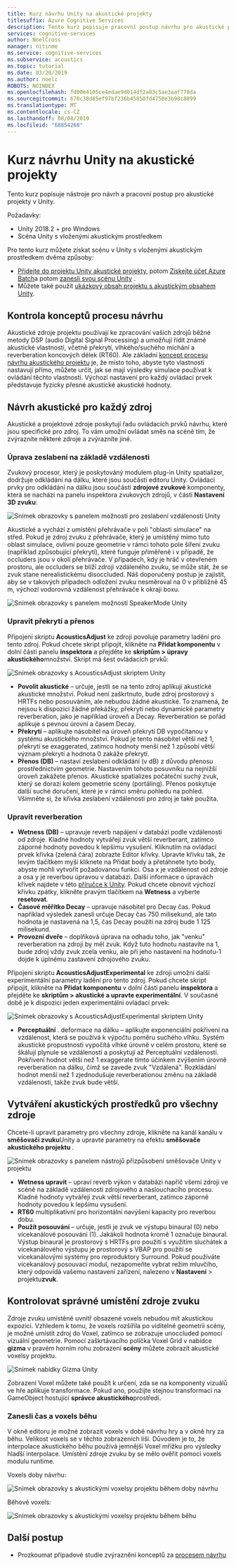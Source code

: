 ```yaml
---
title: Kurz návrhu Unity na akustické projekty
titlesuffix: Azure Cognitive Services
description: Tento kurz popisuje pracovní postup návrhu pro akustické projekty v Unity.
services: cognitive-services
author: NoelCross
manager: nitinme
ms.service: cognitive-services
ms.subservice: acoustics
ms.topic: tutorial
ms.date: 03/20/2019
ms.author: noelc
ROBOTS: NOINDEX
ms.openlocfilehash: fd00e4105ce4edae9d014df2a83c5ae3aaf778da
ms.sourcegitcommit: 670c38d85ef97bf236b45850fd4750e3b98c8899
ms.translationtype: MT
ms.contentlocale: cs-CZ
ms.lasthandoff: 08/08/2019
ms.locfileid: "68854268"
---
```

# <a name="project-acoustics-unity-design-tutorial"></a>Kurz návrhu Unity na akustické projekty
Tento kurz popisuje nástroje pro návrh a pracovní postup pro akustické projekty v Unity.

Požadavky:
* Unity 2018.2 + pro Windows
* Scéna Unity s vloženými akustickým prostředkem

Pro tento kurz můžete získat scénu v Unity s vloženými akustickým prostředkem dvěma způsoby:
* [Přidejte do projektu Unity akustické projekty](unity-integration.md), potom [Získejte účet Azure Batch](create-azure-account.md)a potom [zanesli svou scénu Unity](unity-baking.md) .
* Můžete také použít [ukázkový obsah projektu s akustickým obsahem Unity](unity-quickstart.md).

## <a name="review-design-process-concepts"></a>Kontrola konceptů procesu návrhu
Akustické zdroje projektu používají ke zpracování vašich zdrojů běžné metody DSP (audio Digital Signal Processing) a umožňují řídit známé akustické vlastnosti, včetně překrytí, vlhkého/suchého míchání a reverberation koncových délek (RT60). Ale základní [koncept procesu návrhu akustického projektu](design-process.md) je, že místo toho, abyste tyto vlastnosti nastavují přímo, můžete určit, jak se mají výsledky simulace používat k ovládání těchto vlastností. Výchozí nastavení pro každý ovládací prvek představuje fyzicky přesné akustické akustické hodnoty.

## <a name="design-acoustics-for-each-source"></a>Návrh akustické pro každý zdroj
Akustické a projektové zdroje poskytují řadu ovládacích prvků návrhu, které jsou specifické pro zdroj. To vám umožní ovládat směs na scéně tím, že zvýrazníte některé zdroje a zvýrazníte jiné.

### <a name="adjust-distance-based-attenuation"></a>Úprava zeslabení na základě vzdálenosti
Zvukový procesor, který je poskytováný modulem plug-in Unity spatializer, dodržuje odkládání na dálku, které jsou součástí editoru Unity. Ovládací prvky pro odkládání na dálku jsou součástí **zdrojové zvukové** komponenty, která se nachází na panelu inspektora zvukových zdrojů, v části **Nastavení 3D zvuku**:

![Snímek obrazovky s panelem možností pro zeslabení vzdálenosti Unity](media/distance-attenuation.png)

Akustické a vychází z umístění přehrávače v poli "oblasti simulace" na střed. Pokud je zdroj zvuku z přehrávače, který je umístěný mimo tuto oblast simulace, ovlivní pouze geometrie v rámci tohoto pole šíření zvuku (například způsobující překrytí), které funguje přiměřeně i v případě, že occluders jsou v okolí přehrávače. V případech, kdy je hráč v otevřeném prostoru, ale occluders se blíží zdroji vzdáleného zvuku, se může stát, že se zvuk stane nerealistickému disoccluded. Náš doporučený postup je zajistit, aby se v takových případech odložení zvuku nesměroval na 0 v přibližně 45 m, výchozí vodorovná vzdálenost přehrávače k okraji boxu.

![Snímek obrazovky s panelem možností SpeakerMode Unity](media/speaker-mode.png)

### <a name="adjust-occlusion-and-transmission"></a>Upravit překrytí a přenos
Připojení skriptu **AcousticsAdjust** ke zdroji povoluje parametry ladění pro tento zdroj. Pokud chcete skript připojit, klikněte na **Přidat komponentu** v dolní části panelu **inspektora** a přejděte ke **skriptům > úpravy akustického**množství. Skript má šest ovládacích prvků:

![Snímek obrazovky s AcousticsAdjust skriptem Unity](media/acoustics-adjust.png)

* **Povolit akustické** – určuje, jestli se na tento zdroj aplikují akustické akustické množství. Pokud není zaškrtnuto, bude zdroj prostorový s HRTFs nebo posouváním, ale nebudou žádné akustické. To znamená, že nejsou k dispozici žádné překážky, překrytí nebo dynamické parametry reverberation, jako je například úroveň a Decay. Reverberation se pořád aplikuje s pevnou úrovní a časem Decay.
* **Překrytí** – aplikujte násobitel na úroveň překrytí DB vypočítanou v systému akustického množství. Pokud je tento násobitel větší než 1, překrytí se exaggerated, zatímco hodnoty menší než 1 způsobí větší význam překrytí a hodnota 0 zakáže překrytí.
* **Přenos (DB)** – nastaví zeslabení odkládání (v dB) z důvodu přenosu prostřednictvím geometrie. Nastavením tohoto posuvníku na nejnižší úroveň zakážete přenos. Akustické spatializes počáteční suchý zvuk, který se dorazí kolem geometrie scény (portáling). Přenos poskytuje další suché doručení, které je v rámci směru pohledu na pohled. Všimněte si, že křivka zeslabení vzdálenosti pro zdroj je také použita.

### <a name="adjust-reverberation"></a>Upravit reverberation
* **Wetness (DB)** – upravuje reverb napájení v databázi podle vzdálenosti od zdroje. Kladné hodnoty vytvářejí zvuk větší reverberant, zatímco záporné hodnoty povedou k lepšímu vysušení. Kliknutím na ovládací prvek křivka (zelená čára) zobrazte Editor křivky. Upravte křivku tak, že levým tlačítkem myši kliknete na Přidat body a přetáhnete tyto body, abyste mohli vytvořit požadovanou funkci. Osa x je vzdálenost od zdroje a osa y je reverbou úpravou v databázi. Další informace o úpravách křivek najdete v této [příručce k Unity](https://docs.unity3d.com/Manual/EditingCurves.html). Pokud chcete obnovit výchozí křivku zpátky, klikněte pravým tlačítkem na **Wetness** a vyberte **resetovat**.
* **Časové měřítko Decay** – upravuje násobitel pro Decay čas. Pokud například výsledek zanesli určuje Decay čas 750 milisekund, ale tato hodnota je nastavená na 1,5, čas Decay použití na zdroj bude 1 125 milisekund.
* **Provozní dveře** – doplňková úprava na odhadu toho, jak "venku" reverberation na zdroji by měl zvuk. Když tuto hodnotu nastavíte na 1, bude zdroj vždy zvuk zcela venku, ale při jeho nastavení na hodnotu-1 dojde k úplnému zastavení zdrojového zvuku.

Připojení skriptu **AcousticsAdjustExperimental** ke zdroji umožní další experimentální parametry ladění pro tento zdroj. Pokud chcete skript připojit, klikněte na **Přidat komponentu** v dolní části panelu **inspektora** a přejděte ke **skriptům > akustické a upravte experimentální**. V současné době je k dispozici jeden experimentální ovládací prvek:

![Snímek obrazovky s AcousticsAdjustExperimental skriptem Unity](media/acoustics-adjust-experimental.png)

* **Perceptuální** . deformace na dálku – aplikujte exponenciální pokřivení na vzdálenost, která se používá k výpočtu poměru suchého vlhku. Systém akustické propustnosti vypočítá vlhké úrovně v celém prostoru, které se škálují plynule se vzdáleností a poskytují až Perceptuální vzdáleností. Pokřivení hodnot větší než 1 exaggerate tímto účinkem zvýšením úrovně reverberation na dálku, čímž se zavede zvuk "Vzdálená". Rozkládání hodnot menší než 1 zjednodušuje reverberationou změnu na základě vzdálenosti, takže zvuk bude větší.

## <a name="design-acoustics-for-all-sources"></a>Vytváření akustických prostředků pro všechny zdroje
Chcete-li upravit parametry pro všechny zdroje, klikněte na kanál kanálu v **směšovači zvuku**Unity a upravte parametry na efektu **směšovače akustického projektu** .

![Snímek obrazovky s panelem nástrojů přizpůsobení směšovače Unity v projektu](media/mixer-parameters.png)

* **Wetness upravit** – upraví reverb výkon v databázi napříč všemi zdroji ve scéně na základě vzdálenosti zdrojového a naslouchacího procesu. Kladné hodnoty vytvářejí zvuk větší reverberant, zatímco záporné hodnoty povedou k lepšímu vysušení.
* **RT60** multiplikativní pro horizontální navýšení kapacity pro reverbou dobu.
* **Použít posouvání** – určuje, jestli je zvuk ve výstupu binaural (0) nebo vícekanálové posouvání (1). Jakákoli hodnota kromě 1 označuje binaural. Výstup binaural je prostorový s HRTFs pro použití s využitím sluchátek a vícekanálového výstupu je prostorový s VBAP pro použití se vícekanálovými systémy pro reproduktory Surround. Pokud používáte vícekanálový posouvací modul, nezapomeňte vybrat režim mluvčího, který odpovídá vašemu nastavení zařízení, nalezeno v **Nastavení** > projektu**zvuk**.

## <a name="check-proper-sound-source-placement"></a>Kontrolovat správné umístění zdroje zvuku
Zdroje zvuku umístěné uvnitř obsazené voxels nebudou mít akustickou expozici. Vzhledem k tomu, že voxels rozšířila po viditelné geometrii scény, je možné umístit zdroj do Voxel, zatímco se zobrazuje unoccluded pomocí vizuální geometrie. Pomocí zaškrtávacího políčka Voxel Grid v nabídce **gizma** v pravém horním rohu zobrazení **scény** můžete zobrazit akustické voxelsy projektu.

![Snímek nabídky Gizma Unity](media/gizmos-menu.png)  

Zobrazení Voxel můžete také použít k určení, zda se na komponenty vizuálů ve hře aplikuje transformace. Pokud ano, použijte stejnou transformaci na GameObject hostující **správce akustického**prostředí.

### <a name="bake-time-vs-run-time-voxels"></a>Zanesli čas a voxels běhu
V okně editoru je možné zobrazit voxels v době návrhu hry a v okně hry za běhu. Velikost voxels se v těchto zobrazeních liší. Důvodem je to, že interpolace akustického běhu používá jemnější Voxel mřížku pro výsledky hladší interpolace. Umístění zdroje zvuku by se mělo ověřit pomocí voxels modulu runtime.

Voxels doby návrhu:

![Snímek obrazovky s akustickými voxelsy projektu během doby návrhu](media/voxels-design-time.png)

Běhové voxels:

![Snímek obrazovky s akustickými voxelsy projektu během běhu](media/voxels-runtime.png)

## <a name="next-steps"></a>Další postup
* Prozkoumat případové studie zvýraznění konceptů za [procesem návrhu](design-process.md)

